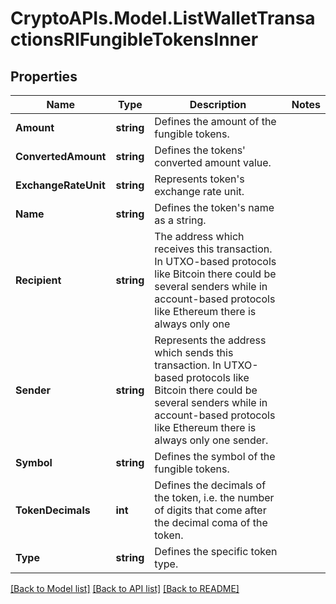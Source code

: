 # CryptoAPIs.Model.ListWalletTransactionsRIFungibleTokensInner

## Properties

Name | Type | Description | Notes
------------ | ------------- | ------------- | -------------
**Amount** | **string** | Defines the amount of the fungible tokens. | 
**ConvertedAmount** | **string** | Defines the tokens&#39; converted amount value. | 
**ExchangeRateUnit** | **string** | Represents token&#39;s exchange rate unit. | 
**Name** | **string** | Defines the token&#39;s name as a string. | 
**Recipient** | **string** | The address which receives this transaction. In UTXO-based protocols like Bitcoin there could be several senders while in account-based protocols like Ethereum there is always only one | 
**Sender** | **string** | Represents the address which sends this transaction. In UTXO-based protocols like Bitcoin there could be several senders while in account-based protocols like Ethereum there is always only one sender. | 
**Symbol** | **string** | Defines the symbol of the fungible tokens. | 
**TokenDecimals** | **int** | Defines the decimals of the token, i.e. the number of digits that come after the decimal coma of the token. | 
**Type** | **string** | Defines the specific token type. | 

[[Back to Model list]](../README.md#documentation-for-models) [[Back to API list]](../README.md#documentation-for-api-endpoints) [[Back to README]](../README.md)

